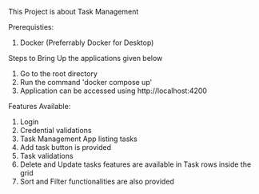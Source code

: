 This Project is about Task Management

Prerequisties:
1. Docker (Preferrably Docker for Desktop)

Steps to Bring Up the applications given below
1. Go to the root directory
2. Run the command 'docker compose up'
3. Application can be accessed using http://localhost:4200

Features Available:
1. Login
2. Credential validations
3. Task Management App listing tasks
4. Add task button is provided
5. Task validations
6. Delete and Update tasks features are available in Task rows inside the grid
7. Sort and Filter functionalities are also provided

